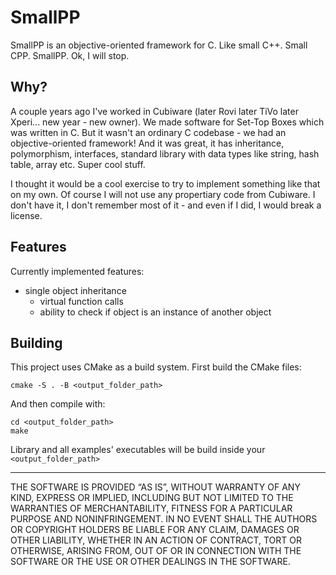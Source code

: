 # SmallPP

SmallPP is an objective-oriented framework for C. Like small C++. Small CPP. SmallPP. Ok, I will stop.

## Why?

A couple years ago I've worked in Cubiware (later Rovi later TiVo later Xperi... new year - new owner). We made
software for Set-Top Boxes which was written in C. But it wasn't an ordinary C codebase - we had an objective-oriented
framework! And it was great, it has inheritance, polymorphism, interfaces, standard library with data types like
string, hash table, array etc. Super cool stuff.

I thought it would be a cool exercise to try to implement something like that on my own. Of course I will not use any
propertiary code from Cubiware. I don't have it, I don't remember most of it - and even if I did, I would break a license.

## Features

Currently implemented features:

* single object inheritance
  * virtual function calls
  * ability to check if object is an instance of another object

## Building

This project uses CMake as a build system. First build the CMake files:

```
cmake -S . -B <output_folder_path>
```

And then compile with:

```shell
cd <output_folder_path>
make
```

Library and all examples' executables will be build inside your `<output_folder_path>`

---

THE SOFTWARE IS PROVIDED “AS IS”, WITHOUT WARRANTY OF ANY KIND, EXPRESS OR IMPLIED, INCLUDING BUT NOT LIMITED TO 
THE WARRANTIES OF MERCHANTABILITY, FITNESS FOR A PARTICULAR PURPOSE AND NONINFRINGEMENT. 
IN NO EVENT SHALL THE AUTHORS OR COPYRIGHT HOLDERS BE LIABLE FOR ANY CLAIM, DAMAGES OR OTHER LIABILITY, 
WHETHER IN AN ACTION OF CONTRACT, TORT OR OTHERWISE, ARISING FROM, OUT OF OR IN CONNECTION WITH THE SOFTWARE 
OR THE USE OR OTHER DEALINGS IN THE SOFTWARE.
